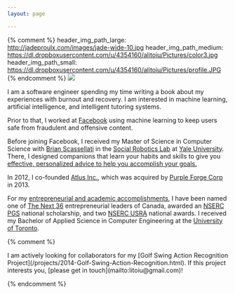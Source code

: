 ```yaml
---
layout: page

---
```

{% comment %}
header_img_path_large: http://jadeproulx.com/images/jade-wide-10.jpg
header_img_path_medium: https://dl.dropboxusercontent.com/u/4354160/alitoiu/Pictures/color3.jpg
header_img_path_small: https://dl.dropboxusercontent.com/u/4354160/alitoiu/Pictures/profile.JPG
{% endcomment %}
<img src="{{site.dropbox_url}}Pictures/profile.jpg" class="profile"/>

I am a software engineer spending my time writing a book about my experiences with burnout and recovery. I am interested in machine learning, artificial intelligence, and intelligent tutoring systems.

Prior to that, I worked at [Facebook](http://facebook.com) using machine learning to keep users safe from fraudulent and offensive content. 

Before joining Facebook, I received my Master of Science in Computer Science with 
[Brian Scassellati](http://cs-www.cs.yale.edu/homes/scaz/) in the [Social Robotics Lab](http://scazlab.yale.edu/) at [Yale University](http://www.yale.edu/). There, I designed companions that learn your habits and skills to give you [effective, personalized advice to help you accomplish your goals.](/publications)

In 2012, I co-founded [Atlus Inc.](/projects/2012-Atlus.html), which was acquired by [Purple Forge Corp](http://www.crunchbase.com/organization/purple-forge-corp) in 2013.

For my <a href="https://dl.dropboxusercontent.com/u/4354160/alitoiu/Curriculum_Vitae/cv.pdf" onclick="trackOutboundLink('https://dl.dropboxusercontent.com/u/4354160/alitoiu/Curriculum_Vitae/cv.pdf'); return false;">entrepreneurial and academic accomplishments</a>, I have been named one of [The Next 36](http://www.thenext36.ca/) entrepreneurial leaders of Canada, awarded an [NSERC PGS](http://www.nserc-crsng.gc.ca/students-etudiants/pg-cs/bellandpostgrad-belletsuperieures_eng.asp) national scholarship, and two [NSERC USRA](http://www.nserc-crsng.gc.ca/students-etudiants/ug-pc/usra-brpc_eng.asp) national awards. I received my Bachelor of Applied Science in Computer Engineering at the [University of Toronto](http://www.utoronto.ca/).

{% comment %}

<span class="highlight">
I am actively looking for collaborators for my [Golf Swing Action Recognition Project](/projects/2014-Golf-Swing-Action-Recognition.html). If this project interests you, [please get in touch](mailto:litoiu@gmail.com)!
</span>

{% endcomment %}



